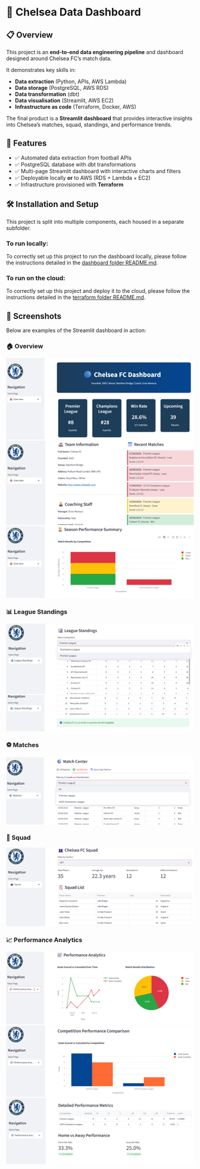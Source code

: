 # 📡 Chelsea Data Dashboard

## 📋 Overview

This project is an **end-to-end data engineering pipeline** and dashboard designed around Chelsea FC’s match data.

It demonstrates key skills in:

- **Data extraction** (Python, APIs, AWS Lambda)
- **Data storage** (PostgreSQL, AWS RDS)
- **Data transformation** (dbt)
- **Data visualisation** (Streamlit, AWS EC2)
- **Infrastructure as code** (Terraform, Docker, AWS)

The final product is a **Streamlit dashboard** that provides interactive insights into Chelsea’s matches, squad, standings, and performance trends.

## 🚀 Features

- ✅ Automated data extraction from football APIs
- ✅ PostgreSQL database with dbt transformations
- ✅ Multi-page Streamlit dashboard with interactive charts and filters
- ✅ Deployable locally **or** to AWS (RDS + Lambda + EC2)
- ✅ Infrastructure provisioned with **Terraform**

## 🛠️ Installation and Setup

This project is split into multiple components, each housed in a separate subfolder.

### To run locally:

To correctly set up this project to run the dashboard locally, please follow the instructions detailed in the [dashboard folder README.md](./dashboard/README.md).

### To run on the cloud:

To correctly set up this project and deploy it to the cloud, please follow the instructions detailed in the [terraform folder README.md](./terraform/README.md).

## 📸 Screenshots

Below are examples of the Streamlit dashboard in action:

### 🏠 Overview

![Overview Page](./assets/Overview1.png)
![Overview Page](./assets/Overview2.png)
![Overview Page](./assets/Overview3.png)

### 📊 League Standings

![Standings Page](./assets/LeagueStandings1.png)
![Standings Page](./assets/LeagueStandings2.png)

### ⚽ Matches

![Matches Page](./assets/Matches.png)

### 👥 Squad

![Squad Page](./assets/Squad.png)

### 📈 Performance Analytics

![Analytics Page](./assets/Performance1.png)
![Analytics Page](./assets/Performance2.png)
![Analytics Page](./assets/Performance3.png)
